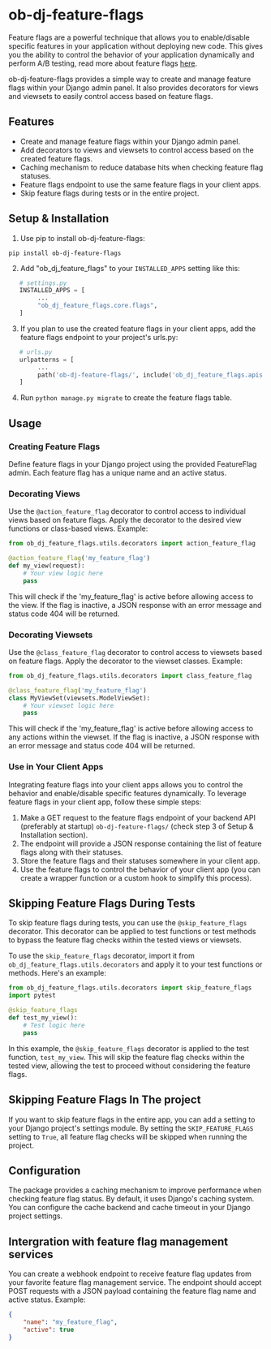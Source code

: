 # ob-dj-feature-flags

Feature flags are a powerful technique that allows you to enable/disable specific features in your application without deploying new code. This gives you the ability to control the behavior of your application dynamically and perform A/B testing, read more about feature flags [here](https://www.atlassian.com/continuous-delivery/principles/feature-flags).

ob-dj-feature-flags provides a simple way to create and manage feature flags within your Django admin panel. It also provides decorators for views and viewsets to easily control access based on feature flags.

## Features

- Create and manage feature flags within your Django admin panel.
- Add decorators to views and viewsets to control access based on the created feature flags.
- Caching mechanism to reduce database hits when checking feature flag statuses.
- Feature flags endpoint to use the same feature flags in your client apps.
- Skip feature flags during tests or in the entire project.

## Setup & Installation

1. Use pip to install ob-dj-feature-flags:

```shell
pip install ob-dj-feature-flags
```

2. Add "ob_dj_feature_flags" to your `INSTALLED_APPS` setting like this:

```python
   # settings.py
   INSTALLED_APPS = [
        ...
        "ob_dj_feature_flags.core.flags",
   ]
```

3. If you plan to use the created feature flags in your client apps, add the feature flags endpoint to your project's urls.py:

```python
   # urls.py
   urlpatterns = [
        ...
        path('ob-dj-feature-flags/', include('ob_dj_feature_flags.apis.flags.urls')),
   ]
```

4. Run `python manage.py migrate` to create the feature flags table.

## Usage

### Creating Feature Flags

Define feature flags in your Django project using the provided FeatureFlag admin. Each feature flag has a unique name and an active status.

### Decorating Views

Use the `@action_feature_flag` decorator to control access to individual views based on feature flags. Apply the decorator to the desired view functions or class-based views. Example:

```python
from ob_dj_feature_flags.utils.decorators import action_feature_flag

@action_feature_flag('my_feature_flag')
def my_view(request):
    # Your view logic here
    pass
```

This will check if the 'my_feature_flag' is active before allowing access to the view. If the flag is inactive, a JSON response with an error message and status code 404 will be returned.

### Decorating Viewsets

Use the `@class_feature_flag` decorator to control access to viewsets based on feature flags. Apply the decorator to the viewset classes. Example:

```python
from ob_dj_feature_flags.utils.decorators import class_feature_flag

@class_feature_flag('my_feature_flag')
class MyViewSet(viewsets.ModelViewSet):
    # Your viewset logic here
    pass
```

This will check if the 'my_feature_flag' is active before allowing access to any actions within the viewset. If the flag is inactive, a JSON response with an error message and status code 404 will be returned.

### Use in Your Client Apps

Integrating feature flags into your client apps allows you to control the behavior and enable/disable specific features dynamically. To leverage feature flags in your client app, follow these simple steps:

1. Make a GET request to the feature flags endpoint of your backend API (preferably at startup) `ob-dj-feature-flags/` (check step 3 of Setup & Installation section).
2. The endpoint will provide a JSON response containing the list of feature flags along with their statuses.
3. Store the feature flags and their statuses somewhere in your client app.
4. Use the feature flags to control the behavior of your client app (you can create a wrapper function or a custom hook to simplify this process).

## Skipping Feature Flags During Tests

To skip feature flags during tests, you can use the `@skip_feature_flags` decorator. This decorator can be applied to test functions or test methods to bypass the feature flag checks within the tested views or viewsets.

To use the `skip_feature_flags` decorator, import it from `ob_dj_feature_flags.utils.decorators` and apply it to your test functions or methods. Here's an example:

```python
from ob_dj_feature_flags.utils.decorators import skip_feature_flags
import pytest

@skip_feature_flags
def test_my_view():
    # Test logic here
    pass
```

In this example, the `@skip_feature_flags` decorator is applied to the test function, `test_my_view`. This will skip the feature flag checks within the tested view, allowing the test to proceed without considering the feature flags.


## Skipping Feature Flags In The project

If you want to skip feature flags in the entire app, you can add a setting to your Django project's settings module. By setting the `SKIP_FEATURE_FLAGS` setting to `True`, all feature flag checks will be skipped when running the project.

## Configuration

The package provides a caching mechanism to improve performance when checking feature flag status. By default, it uses Django's caching system. You can configure the cache backend and cache timeout in your Django project settings.

## Intergration with feature flag management services

You can create a webhook endpoint to receive feature flag updates from your favorite feature flag management service. The endpoint should accept POST requests with a JSON payload containing the feature flag name and active status. Example:

```json
{
    "name": "my_feature_flag",
    "active": true
}
```
